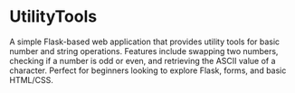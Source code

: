 # UtilityTools
A simple Flask-based web application that provides utility tools for basic number and string operations. Features include swapping two numbers, checking if a number is odd or even, and retrieving the ASCII value of a character. Perfect for beginners looking to explore Flask, forms, and basic HTML/CSS.
